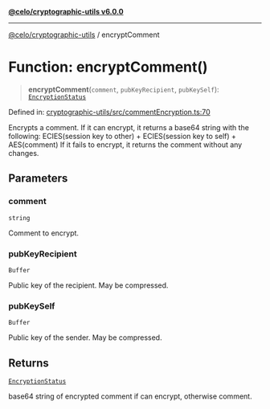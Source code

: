 [**@celo/cryptographic-utils v6.0.0**](../README.md)

***

[@celo/cryptographic-utils](../globals.md) / encryptComment

# Function: encryptComment()

> **encryptComment**(`comment`, `pubKeyRecipient`, `pubKeySelf`): [`EncryptionStatus`](../interfaces/EncryptionStatus.md)

Defined in: [cryptographic-utils/src/commentEncryption.ts:70](https://github.com/celo-org/developer-tooling/blob/master/packages/sdk/cryptographic-utils/src/commentEncryption.ts#L70)

Encrypts a comment. If it can encrypt, it returns a base64 string with the following:
   ECIES(session key to other) + ECIES(session key to self) + AES(comment)
If it fails to encrypt, it returns the comment without any changes.

## Parameters

### comment

`string`

Comment to encrypt.

### pubKeyRecipient

`Buffer`

Public key of the recipient. May be compressed.

### pubKeySelf

`Buffer`

Public key of the sender. May be compressed.

## Returns

[`EncryptionStatus`](../interfaces/EncryptionStatus.md)

base64 string of encrypted comment if can encrypt, otherwise comment.
